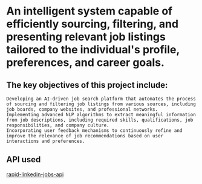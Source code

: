 # An intelligent system capable of efficiently sourcing, filtering, and presenting relevant job listings tailored to the individual's profile, preferences, and career goals. 

## The key objectives of this project include:

    Developing an AI-driven job search platform that automates the process of sourcing and filtering job listings from various sources, including job boards, company websites, and professional networks.
    Implementing advanced NLP algorithms to extract meaningful information from job descriptions, including required skills, qualifications, job responsibilities, and company culture.
    Incorporating user feedback mechanisms to continuously refine and improve the relevance of job recommendations based on user interactions and preferences.

## API used
  [rapid-linkedin-jobs-api](https://rapidapi.com/rockapis-rockapis-default/api/rapid-linkedin-jobs-api/)



  
